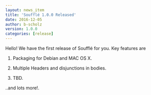 ```yaml
---
layout: news_item
title: 'Soufflé 1.0.0 Released'
date: 2016-12-05
author: b-scholz
version: 1.0.0
categories: [release]
---
```

Hello! We have the first release of Soufflé for you. Key features are

1. Packaging for Debian and MAC OS X. 

2. Multiple Headers and disjunctions in bodies. 

3. TBD.

..and lots more!. 
